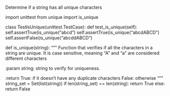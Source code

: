 Determine if a string has all unique characters

import unittest
from unique import is_unique

class TestIsUnique(unittest.TestCase):
	def test_is_unique(self):
		self.assertTrue(is_unique(“abcd”)
		self.assertTrue(is_unique(“abcdABCD”)
self.assertFalse(is_unique(“abcddABCD”)


def is_unique(string):
“””
Function that verifies if all the characters in a string are unique. It is case sensitive, meaning “A” and “a” are considered different characters

:param string: string to verify for uniqueness.

:return True: if it doesn’t have any duplicate characters
	False: otherwise
“””
	string_set = Set(list(string))
	if len(string_set) == len(string):
		return True
	else:
		return False